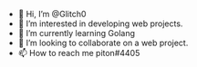 - 👋 Hi, I’m @Glitch0
- 👀 I’m interested in developing web projects.
- 🌱 I’m currently learning Golang
- 💞️ I’m looking to collaborate on a web project.
- 📫 How to reach me piton#4405

<!---
X1xo is a ✨ special ✨ repository because its `README.md` (this file) appears on your GitHub profile.
You can click the Preview link to take a look at your changes.
--->
